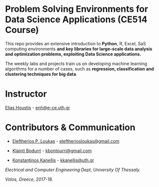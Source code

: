 # Problem Solving Environments for Data Science Applications (CE514 Course)

This repo provides an extensive introduction to **Python**, R, Excel, SaS computing environments **and key libraries for large-scale data analysis and optimization problems, exploiting Data Science applications.**

The weekly labs and projects train us on developing machine learning algorithms for a number of cases, such as **regression, classification and clustering techniques for big data**.

# Instructor
[Elias Houstis](https://www.e-ce.uth.gr/department/faculty/enh/) - enh@e-ce.uth.gr

# Contributors & Communication
* [Eleftherios P. Loukas](https://github.com/eloukas) - eleftheriosloukas@gmail.com

* [Klainti Bodurri](https://github.com/klainti) - kbontourri@gmail.com
	
* [Konstantinos Kanellis](https://github.com/kkanellis) - kkanellis@uth.gr



_Electrical and Computer Engineering Dept, University Of Thessaly._

_Volos, Greece, 2017-18._
